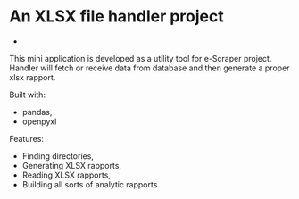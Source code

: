 # An XLSX file handler project
-

This mini application is developed as a utility tool for e-Scraper project.
Handler will fetch or receive data from database and then generate a proper xlsx rapport.

Built with:
- pandas,
- openpyxl

Features:
- Finding directories,
- Generating XLSX rapports,
- Reading XLSX rapports,
- Building all sorts of analytic rapports.